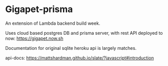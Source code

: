 # Gigapet-prisma

An extension of Lambda backend build week. 

Uses cloud based postgres DB and prisma server, with rest API deployed to now: https://gigapet.now.sh

Documentation for original sqlite heroku api is largely matches.

api-docs: https://mattshardman.github.io/slate/?javascript#introduction
